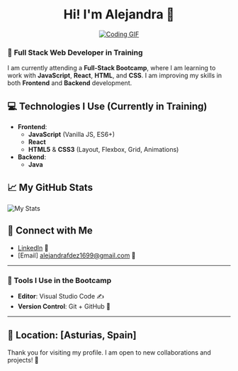 <div align="center">

# Hi! I'm Alejandra 👋

</div>
<div align="center">
  <a href="https://giphy.com/gifs/inpulsedm-l3vReH0vUdPOatiBa" target="_blank">
    <img src="https://media.giphy.com/media/l3vReH0vUdPOatiBa/giphy.gif" alt="Coding GIF" style="max-width: 100%;">
  </a>
</div>

### 🚀 **Full Stack Web Developer in Training**

I am currently attending a **Full-Stack Bootcamp**, where I am learning to work with **JavaScript**, **React**, **HTML**, and **CSS**. I am improving my skills in both **Frontend** and **Backend** development.

## 💻 **Technologies I Use** (Currently in Training)

- **Frontend**:
  - **JavaScript** (Vanilla JS, ES6+)
  - **React**
  - **HTML5** & **CSS3** (Layout, Flexbox, Grid, Animations)
- **Backend**:
  - **Java**

## 📈 **My GitHub Stats**

![My Stats](https://github-readme-stats.vercel.app/api?username=Akalchi&show_icons=true&count_private=true&hide_title=true&theme=tokyonight)

## 📱 **Connect with Me**

- [LinkedIn](https://www.linkedin.com/in/alejandra-fern%C3%A1ndez-aa27b7269/) 💼  
- [Email] alejandrafdez1699@gmail.com 📧

---

### **🔧 Tools I Use in the Bootcamp**

- **Editor**: Visual Studio Code ✍️  
- **Version Control**: Git + GitHub 🔀  

---

## 📍 **Location**: [Asturias, Spain]

Thank you for visiting my profile. I am open to new collaborations and projects! 🙌

